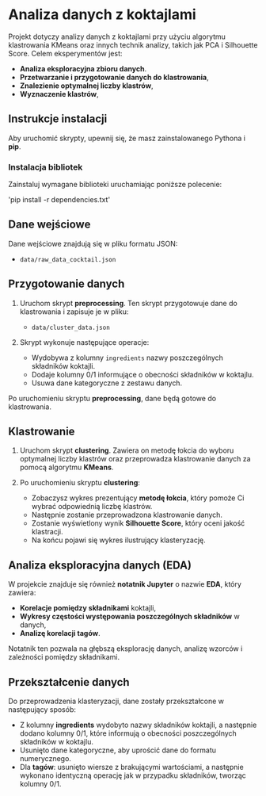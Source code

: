 # Analiza danych z koktajlami

Projekt dotyczy analizy danych z koktajlami przy użyciu algorytmu klastrowania KMeans oraz innych technik analizy, takich jak PCA i Silhouette Score. Celem eksperymentów jest:

- **Analiza eksploracyjna zbioru danych**.
- **Przetwarzanie i przygotowanie danych do klastrowania**,
- **Znalezienie optymalnej liczby klastrów**,
- **Wyznaczenie klastrów**,



## Instrukcje instalacji

Aby uruchomić skrypty, upewnij się, że masz zainstalowanego Pythona i **pip**.

### Instalacja bibliotek

Zainstaluj wymagane biblioteki uruchamiając poniższe polecenie:

'pip install -r dependencies.txt'

## Dane wejściowe

Dane wejściowe znajdują się w pliku formatu JSON:

- `data/raw_data_cocktail.json`

## Przygotowanie danych

1. Uruchom skrypt **preprocessing**. Ten skrypt przygotowuje dane do klastrowania i zapisuje je w pliku:

   - `data/cluster_data.json`

2. Skrypt wykonuje następujące operacje:
   - Wydobywa z kolumny `ingredients` nazwy poszczególnych składników koktajli.
   - Dodaje kolumny 0/1 informujące o obecności składników w koktajlu.
   - Usuwa dane kategoryczne z zestawu danych.

Po uruchomieniu skryptu **preprocessing**, dane będą gotowe do klastrowania.

## Klastrowanie

1. Uruchom skrypt **clustering**. Zawiera on metodę łokcia do wyboru optymalnej liczby klastrów oraz przeprowadza klastrowanie danych za pomocą algorytmu **KMeans**.

2. Po uruchomieniu skryptu **clustering**:
   - Zobaczysz wykres prezentujący **metodę łokcia**, który pomoże Ci wybrać odpowiednią liczbę klastrów.
   - Następnie zostanie przeprowadzona klastrowanie danych.
   - Zostanie wyświetlony wynik **Silhouette Score**, który oceni jakość klastracji.
   - Na końcu pojawi się wykres ilustrujący klasteryzację.

## Analiza eksploracyjna danych (EDA)

W projekcie znajduje się również **notatnik Jupyter** o nazwie **EDA**, który zawiera:
   - **Korelacje pomiędzy składnikami** koktajli,
   - **Wykresy częstości występowania poszczególnych składników** w danych,
   - **Analizę korelacji tagów**.

Notatnik ten pozwala na głębszą eksplorację danych, analizę wzorców i zależności pomiędzy składnikami.

## Przekształcenie danych

Do przeprowadzenia klasteryzacji, dane zostały przekształcone w następujący sposób:
   - Z kolumny **ingredients** wydobyto nazwy składników koktajli, a następnie dodano kolumny 0/1, które informują o obecności poszczególnych składników w koktajlu.
   - Usunięto dane kategoryczne, aby uprościć dane do formatu numerycznego.
   - Dla **tagów**: usunięto wiersze z brakującymi wartościami, a następnie wykonano identyczną operację jak w przypadku składników, tworząc kolumny 0/1.
